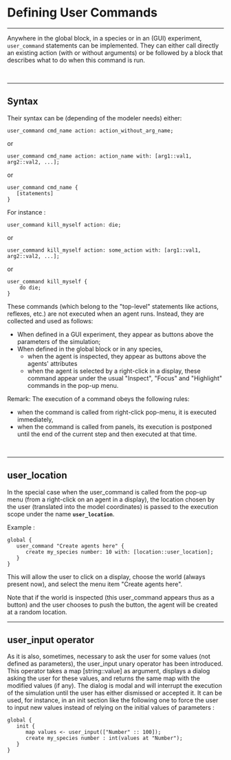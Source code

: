 # Defining User Commands

---

Anywhere in the global block, in a species or in an (GUI) experiment, `user_command` statements can be implemented. They can either call directly an existing action (with or without arguments) or be followed by a block that describes what to do when this command is run.


<br />

---

## Syntax

Their syntax can be (depending of the modeler needs) either:
```
user_command cmd_name action: action_without_arg_name;
```
or
```
user_command cmd_name action: action_name with: [arg1::val1, arg2::val2, ...];
```
or
```
user_command cmd_name {
   [statements]
}
```


For instance :
```
user_command kill_myself action: die;
```
or
```
user_command kill_myself action: some_action with: [arg1::val1, arg2::val2, ...];
```
or
```
user_command kill_myself {
    do die;
}
```


These commands (which belong to the "top-level" statements like actions, reflexes, etc.) are not executed when an agent runs. Instead, they are collected and used as follows:
  * When defined in a GUI experiment, they appear as buttons above the parameters of the simulation;
  * When defined in the global block or in any species,
    * when the agent is inspected, they appear as buttons above the agents' attributes
    * when the agent is selected by a right-click in a display, these command appear under the usual "Inspect", "Focus" and "Highlight" commands in the pop-up menu.

Remark: The execution of a command obeys the following rules:
  * when the command is called from right-click pop-menu, it is executed immediately,
  * when the command is called from panels, its execution is postponed until the end of the current step and then executed at that time.

<br />

---


## user\_location

In the special case when the user\_command is called from the pop-up menu (from a right-click on an agent in a display), the location chosen by the user (translated into the model coordinates) is passed to the execution scope under the name **`user_location`**.

Example :
```
global {
   user_command "Create agents here" {
      create my_species number: 10 with: [location::user_location];
   }
}
```

This will allow the user to click on a display, choose the world (always present now), and select the menu item "Create agents here".

Note that if the world is inspected (this user\_command appears thus as a button) and the user chooses to push the button, the agent will be created at a random location.
<br />

---


## user\_input operator

As it is also, sometimes, necessary to ask the user for some values (not defined as parameters), the user\_input unary operator has been introduced. This operator takes a map [string::value] as argument, displays a dialog asking the user for these values, and returns the same map with the modified values (if any). The dialog is modal and will interrupt the execution of the simulation until the user has either dismissed or accepted it. It can be used, for instance, in an init section like the following one to force the user to input new values instead of relying on the initial values of parameters :
```
global {
   init {
      map values <- user_input(["Number" :: 100]);
      create my_species number : int(values at "Number");
   }
}
```